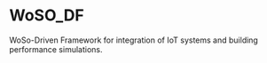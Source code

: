 # WoSO_DF
WoSo-Driven Framework for integration of IoT systems and building performance simulations.
